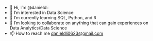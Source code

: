 - 👋 Hi, I’m @danieldli
- 👀 I’m interested in Data Science
- 🌱 I’m currently learning SQL, Python, and R
- 💞️ I’m looking to collaborate on anything that can gain experiences on Data Analytics/Data Science 
- 📫 How to reach me danieldli0623@gmail.com

<!---
danieldli/danieldli is a ✨ special ✨ repository because its `README.md` (this file) appears on your GitHub profile.
You can click the Preview link to take a look at your changes.
--->
